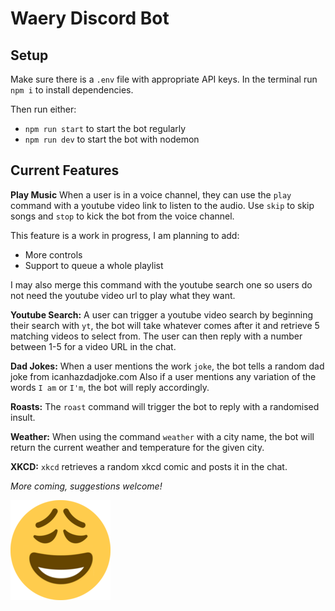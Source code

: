 # Waery Discord Bot

## Setup

Make sure there is a `.env` file with appropriate API keys.
In the terminal run `npm i` to install dependencies.

Then run either:
* `npm run start` to start the bot regularly
* `npm run dev` to start the bot with nodemon

## Current Features

**Play Music**
When a user is in a voice channel, they can use the `play` command with a youtube video link to listen to the audio. Use `skip` to skip songs and `stop` to  kick the bot from the voice channel.

This feature is a work in progress, I am planning to add:
* More controls
* Support to queue a whole playlist

I may also merge this command with the youtube search one so users do not need the youtube video url to play what they want.

**Youtube Search:**
A user can trigger a youtube video search by beginning their search with `yt`, the bot will take whatever comes after it and retrieve 5 matching videos to select from. The user can then reply with a number between 1-5 for a video URL in the chat.

**Dad Jokes:**
When a user mentions the work `joke`, the bot tells a random dad joke from icanhazdadjoke.com
Also if a user mentions any variation of the words `I am` or `I'm`, the bot will reply accordingly.

**Roasts:**
The `roast` command will trigger the bot to reply with a randomised insult.

**Weather:**
When using the command `weather` with a city name, the bot will return the current weather and temperature for the given city.

**XKCD:**
`xkcd` retrieves a random xkcd comic and posts it in the chat.

*More coming, suggestions welcome!*


![Waery Emoji Icon](resources/waery.png "Waery Emoji Icon")
